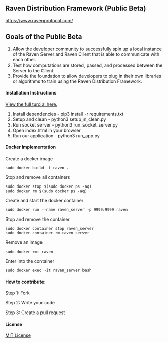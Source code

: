## Raven Distribution Framework (Public Beta)
https://www.ravenprotocol.com/

## Goals of the Public Beta
1. Allow the developer community to successfully spin up a local instance of the Raven Server and Raven Client that is able to communicate with each other.
2. Test how computations are stored, passed, and processed between the Server to the Client.
3. Provide the foundation to allow developers to plug in their own libraries or algorithms to train using the Raven Distribution Framework.

#### Installation Instructions

[View the full turoial here.](https://medium.com/ravenprotocol/building-blocks-of-the-raven-distribution-framework-on-github-d200967bbec0)

1. Install dependencies - pip3 install -r requirements.txt
2. Setup and clean - python3 setup_n_clean.py
3. Run socket server - python3 run_socket_server.py
4. Open index.html in your browser
5. Run our application - python3 run_app.py


#### Docker Implementation

Create a docker image
        
    sudo docker build -t raven .
    
Stop and remove all containers
    
    sudo docker stop $(sudo docker ps -aq)
    sudo docker rm $(sudo docker ps -aq)

Create and start the docker container

    sudo docker run --name raven_server -p 9999:9999 raven
    
Stop and remove the container

    sudo docker container stop raven_server
    sudo docker container rm raven_server
    
Remove an image

    sudo docker rmi raven
    
Enter into the container

    sudo docker exec -it raven_server bash

#### How to contribute:

Step 1: Fork

Step 2: Write your code

Step 3: Create a pull request

#### License
[MIT License](https://github.com/ravenprotocol/raven-distribution-framework/blob/master/LICENSE)
